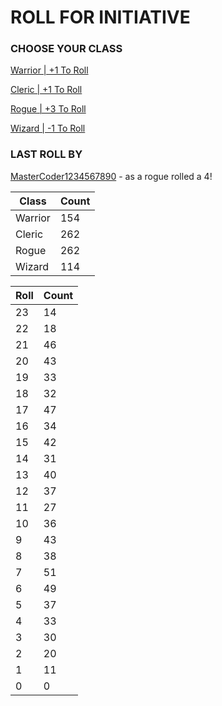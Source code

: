 # ROLL FOR INITIATIVE
### CHOOSE YOUR CLASS

[Warrior | +1 To Roll](https://github.com/benjaminsampica/benjaminsampica/issues/new?title=roll%7Cwarrior&body=Just+click+%27Submit+new+issue%27.)

[Cleric | +1 To Roll](https://github.com/benjaminsampica/benjaminsampica/issues/new?title=roll%7Ccleric&body=Just+click+%27Submit+new+issue%27.)

[Rogue | +3 To Roll](https://github.com/benjaminsampica/benjaminsampica/issues/new?title=roll%7Crogue&body=Just+click+%27Submit+new+issue%27.)

[Wizard | -1 To Roll](https://github.com/benjaminsampica/benjaminsampica/issues/new?title=roll%7Cwizard&body=Just+click+%27Submit+new+issue%27.)
### LAST ROLL BY
[MasterCoder1234567890](https://www.github.com/MasterCoder1234567890) - as a rogue rolled a 4!

|Class|Count|
|-|-|
|Warrior|154|
|Cleric|262|
|Rogue|262|
|Wizard|114|

|Roll|Count|
|-|-|
|23|14
|22|18
|21|46
|20|43
|19|33
|18|32
|17|47
|16|34
|15|42
|14|31
|13|40
|12|37
|11|27
|10|36
|9|43
|8|38
|7|51
|6|49
|5|37
|4|33
|3|30
|2|20
|1|11
|0|0
